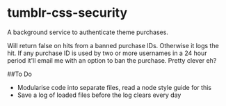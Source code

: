 tumblr-css-security
=================

A background service to authenticate theme purchases.

Will return false on hits from a banned purchase IDs. Otherwise it logs the hit. If any purchase ID is used by two or more usernames in a 24 hour period it'll email me with an option to ban the purchase. Pretty clever eh?

##To Do
- Modularise code into separate files, read a node style guide for this
- Save a log of loaded files before the log clears every day